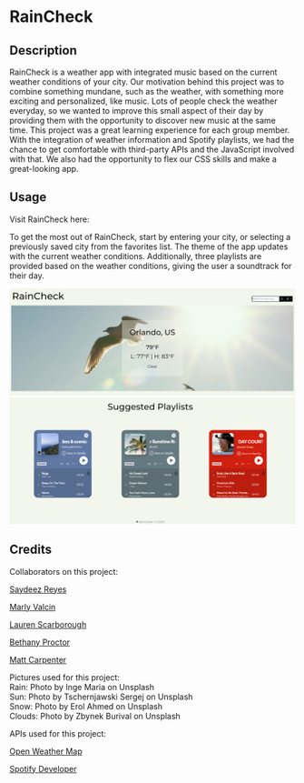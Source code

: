 # RainCheck

## Description

RainCheck is a weather app with integrated music based on the current weather conditions of your city. Our motivation behind this project was to combine something mundane, such as the weather, with something more exciting and personalized, like music. Lots of people check the weather everyday, so we wanted to improve this small aspect of their day by providing them with the opportunity to discover new music at the same time. This project was a great learning experience for each group member. With the integration of weather information and Spotify playlists, we had the chance to get comfortable with third-party APIs and the JavaScript involved with that. We also had the opportunity to flex our CSS skills and make a great-looking app.

## Usage

Visit RainCheck here:

To get the most out of RainCheck, start by entering your city, or selecting a previously saved city from the favorites list. The theme of the app updates with the current weather conditions. Additionally, three playlists are provided based on the weather conditions, giving the user a soundtrack for their day.

![screenshot1](Assets/Images/screenshot1.png) 
![screenshot2](Assets/Images/screenshot2.png)

## Credits

Collaborators on this project:

<a href="https://github.com/Saydeezr">Saydeez Reyes</a>

<a href="https://github.com/MarlyV1">Marly Valcin</a>

<a href="https://github.com/lauren6198">Lauren Scarborough</a>

<a href="https://github.com/BethanyProctor">Bethany Proctor</a>

<a href="https://github.com/Matt-Carpenter-12">Matt Carpenter</a>


Pictures used for this project:  
Rain: Photo by Inge Maria on Unsplash  
Sun: Photo by Tschernjawski Sergej on Unsplash  
Snow: Photo by Erol Ahmed on Unsplash  
Clouds: Photo by Zbynek Burival on Unsplash  

APIs used for this project:

<a href="https://openweathermap.org/current">Open Weather Map</a>

<a href="https://developer.spotify.com/
">Spotify Developer</a>


